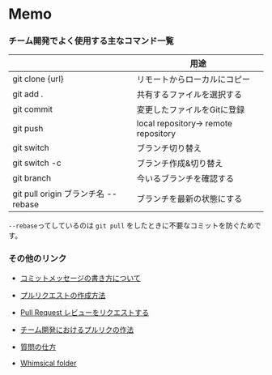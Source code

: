 # Memo

### チーム開発でよく使用する主なコマンド一覧

|                                         | 用途                 |
|-----------------------|-----------------------|
|git clone {url}                          |	リモートからローカルにコピー    | 
|git add .	                              |  共有するファイルを選択する     |
|git commit 	                            |  変更したファイルをGitに登録    |
|git push	                                |  local repository→ remote repository |
|git switch	                              | ブランチ切り替え            |
|git switch -c	                          | ブランチ作成&切り替え        |
|git branch　                              | 今いるブランチを確認する      |
|git pull origin ブランチ名 --rebase	        | ブランチを最新の状態にする    | 

`--rebase`ってしているのは `git pull` をしたときに不要なコミットを防ぐためです。

### その他のリンク

- [コミットメッセージの書き方について](https://qiita.com/konatsu_p/items/dfe199ebe3a7d2010b3e)
- [プルリクエストの作成方法
](https://docs.github.com/ja/pull-requests/collaborating-with-pull-requests/proposing-changes-to-your-work-with-pull-requests/creating-a-pull-request)
- [Pull Request レビューをリクエストする
](https://docs.github.com/ja/pull-requests/collaborating-with-pull-requests/proposing-changes-to-your-work-with-pull-requests/requesting-a-pull-request-review)
- [チーム開発におけるプルリクの作法](https://qiita.com/ikuwow/items/fb52a54c086398eb5b92)
- [質問の仕方](https://qiita.com/seki_uk/items/4001423b3cd3db0dada7)

- [Whimsical folder](https://whimsical.com/recursion-group-k-UW7zYZzDjCJWgqJYySxXBv)
